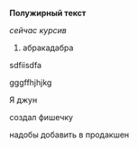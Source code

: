 **Полужирный текст**

*сейчас курсив*

1. абракадабра


sdfiisdfa 

gggffhjhjkg


Я джун

создал фишечку 

надобы добавить в продакшен
